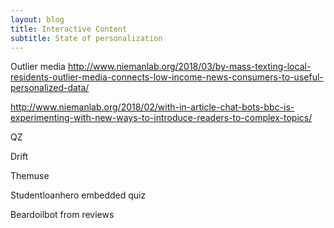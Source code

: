 ```yaml
---
layout: blog
title: Interactive Content
subtitle: State of personalization
---
```


Outlier media
http://www.niemanlab.org/2018/03/by-mass-texting-local-residents-outlier-media-connects-low-income-news-consumers-to-useful-personalized-data/


http://www.niemanlab.org/2018/02/with-in-article-chat-bots-bbc-is-experimenting-with-new-ways-to-introduce-readers-to-complex-topics/


QZ

Drift

Themuse

Studentloanhero embedded quiz

Beardoilbot from reviews

